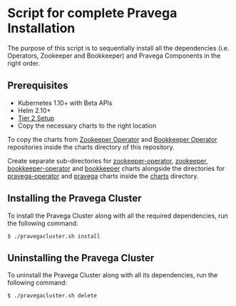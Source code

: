# Script for complete Pravega Installation

The purpose of this script is to sequentially install all the dependencies (i.e. Operators, Zookeeper and Bookkeeper) and Pravega Components in the right order.

## Prerequisites

  - Kubernetes 1.10+ with Beta APIs
  - Helm 2.10+
  - [Tier 2 Setup](https://github.com/pravega/pravega-operator#set-up-tier-2-storage)
  - Copy the necessary charts to the right location

To copy the charts from [Zookeeper Operator](https://github.com/pravega/zookeeper-operator/tree/master/charts) and [Bookkeeper Operator](https://github.com/pravega/bookkeeper-operator/tree/master/charts) repositories inside the charts directory of this repository.

Create separate sub-directories for [zookeeper-operator](https://github.com/pravega/zookeeper-operator/tree/master/charts/zookeeper-operator), [zookeeper](https://github.com/pravega/zookeeper-operator/tree/master/charts/zookeeper), [bookkeeper-operator](https://github.com/pravega/bookkeeper-operator/tree/master/charts/pravega-operator) and [bookkeeper](https://github.com/pravega/bookkeeper-operator/tree/master/charts/pravega) charts alongside the directories for [pravega-operator](https://github.com/pravega/pravega-operator/tree/master/charts/pravega-operator) and [pravega](https://github.com/pravega/pravega-operator/tree/master/charts/pravega) charts inside the [charts](https://github.com/pravega/pravega-operator/tree/master/charts) directory.

## Installing the Pravega Cluster

To install the Pravega Cluster along with all the required dependencies, run the following command:

```
$ ./pravegacluster.sh install
```

## Uninstalling the Pravega Cluster

To uninstall the Pravega Cluster along with all its dependencies, run the following command:

```
$ ./pravegacluster.sh delete
```
